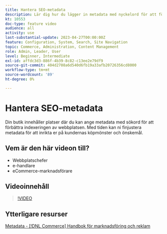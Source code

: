 ```yaml
---
title: Hantera SEO-metadata
description: Lär dig hur du lägger in metadata med nyckelord för att förbättra det sätt på vilket sökmotorer indexerar webbplatsen.
kt: 10553
doc-type: feature video
audience: all
activity: use
last-substantial-update: 2023-04-27T00:00:00Z
feature: Configuration, System, Search, Site Navigation
topic: Commerce, Administration, Content Management
role: Admin, Leader, User
level: Beginner, Intermediate
exl-id: affdc3d3-886f-4b39-8c82-c13ee2e79df9
source-git-commit: 404d2708a6d540d6fb19a33afb20726356cd8000
workflow-type: tm+mt
source-wordcount: '89'
ht-degree: 0%

---
```


# Hantera SEO-metadata

Din butik innehåller platser där du kan ange metadata med sökord för att förbättra indexeringen av webbplatsen. Med tiden kan ni finjustera metadata för att inrikta er på kundernas köpmönster och önskemål.

## Vem är den här videon till?

- Webbplatschefer
- e-handlare
- eCommerce-marknadsförare

## Videoinnehåll

>[!VIDEO](https://video.tv.adobe.com/v/343750?quality=12&learn=on)

## Ytterligare resurser

[Metadata - [!DNL Commerce] Handbok för marknadsföring och reklam](https://experienceleague.adobe.com/docs/commerce-admin/marketing/seo/meta-data.html)
